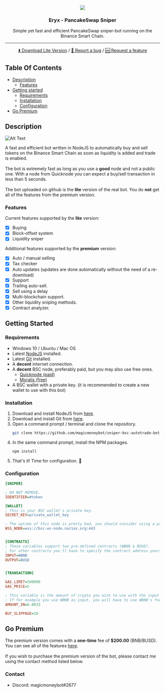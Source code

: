 <div align="center">
    <img src="https://i.imgur.com/mF3T0jn.png">
    <h3 align="center">Eryx - PancakeSwap Sniper</h3>
    <p align="center">
        Simple yet fast and efficient PancakeSwap sniper-bot running on the Binance Smart Chain.
        <hr>
        <a href="#getting-started">⬇️ Download Lite Version</a>
        /
        <a href="https://github.com/magicmoneybot/sniper-bsc-autotrade-bot/issues">🐞 Report a bug</a>
        /
        <a href="https://github.com/magicmoneybot/sniper-bsc-autotrade-bot/issues">🆕 Request a feature</a>
    </p>
</div>

## Table Of Contents

<ul>
    <li>
		<a href="#description">Description</a>
		<ul>
			<li><a href="#features">Features</a></li>
		</ul>
	</li>
    <li>
        <a href="#getting-started">Getting started</a>
        <ul>
            <li><a href="#requirements">Requirements</a></li>
            <li><a href="#installation">Installation</a></li>
            <li><a href="#configuration">Configuration</a></li>
        </ul>
    </li>
	<li><a href="#go-premium">Go Premium</a></li>
</ul>


## Description
![Alt Text](https://i.imgur.com/N2STawe.gif)

A fast and efficient bot written in NodeJS to automatically buy and sell tokens on the Binance Smart Chain as soon as liquidity is added and trade is enabled.
<br><br>
The bot is extremely fast as long as you use a **good** node and not a public one. With a node from Quicknode you can expect a buy/sell transaction in less than 5 seconds.
<br><br>
The bot uploaded on github is the **lite** version of the real bot. 
You do **not** get all of the features from the premium version.
### Features

Current features supported by the **lite** version:

- [x] Buying
- [x] Block-offset system
- [x] Liquidity sniper

Additional features supported by the **premium** version:
- [x] Auto / manual selling
- [x] Tax checker
- [x] Auto updates (updates are done automatically without the need of a re-download)
- [x] Support
- [x] Trailing auto-sell.
- [x] Sell using a delay
- [x] Multi-blockchain support.
- [x] Other liquidity sniping methods.
- [x] Contract analyzer.

## Getting Started
### Requirements
<ul>
    <li>Windows 10 / Ubuntu / Mac OS</li>
	<li>Latest <a href="https://nodejs.org/en/download/">NodeJS</a> installed.</li>
	<li>Latest <a href="https://git-scm.com/downloads">Git</a> installed.</li>
	<li>A <b>decent</b> internet connection.</li>
	<li>
		A <b>decent</b> BSC node, preferably paid, but you may also use free ones.
		<ul>
			<li><a href="https://www.quicknode.com/">Quicknode (paid)</a></li>
			<li><a href="https://www.moralis.io/">Moralis (free)</a></li>
		</ul>
	</li>
	<li>A BSC wallet with a private key. (it is recommended to create a new wallet to use with this bot)</li>
</ul>

### Installation

1. Download and install NodeJS from <a href="https://nodejs.org/en/download/">here</a>.
2. Download and install Git from <a href="https://git-scm.com/downloads">here</a>.
3. Open a command prompt / terminal and clone the repository.
	```sh
	git clone https://github.com/magicmoneybot/sniper-bsc-autotrade-bot.git && cd snipr
	```
4. In the same command prompt, install the NPM packages.
	```sh
	npm install
	```
5. That's it! Time for configuration. 🎉

### Configuration

```ini
[SNIPER]

; DO NOT REMOVE.
IDENTIFIER=#token

[WALLET]
; This is your BSC wallet's private key.
SECRET_KEY=private_wallet_key

; The uptime of this node is pretty bad, you should consider using a private node.
WSS_NODE=wss://bsc-ws-node.nariox.org:443


[CONTRACTS]
; These variables support two pre-defined contracts (WBNB & BUSD). 
; For other contracts you'll have to specify the contract address yourself.
INPUT=WBNB
OUTPUT=BUSD


[TRANSACTION]

GAS_LIMIT=500000
GAS_PRICE=5

; This variable is the amount of crypto you wish to use with the input contract.
; If for example you use WBNB as input, you will have to use WBNB's format.
AMOUNT_IN=0.0033

BUY_SLIPPAGE=10
```

## Go Premium

<p>
	The premium version comes with a <b>one-time</b> fee of <b>$200.00</b> (BNB/BUSD).<br>
	You can see all of the features <a href="#features">here</a>.<br><br>
	If you wish to purchase the premium version of the bot, please contact me using the contact method listed below.
</p>

### Contact
<ul>
	<li>Discord: magicmoneybot#2677</li>
</ul>
